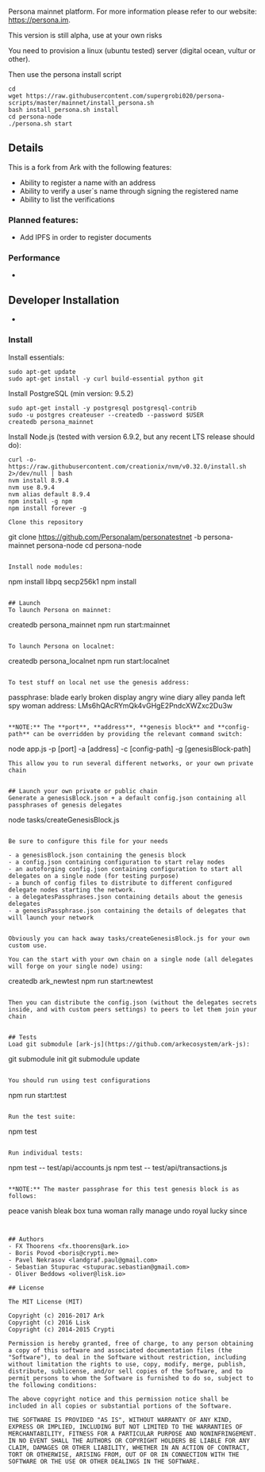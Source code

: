 Persona mainnet platform. For more information please refer to our website: https://persona.im.

This version is still alpha, use at your own risks

You need to provision a linux (ubuntu tested) server (digital ocean, vultur or other).

Then use the persona install script
```
cd
wget https://raw.githubusercontent.com/supergrobi020/persona-scripts/master/mainnet/install_persona.sh
bash install_persona.sh install
cd persona-node
./persona.sh start
```


## Details

This is a fork from Ark with the following features:
- Ability to register a name with an address
- Ability to verify a user`s name through signing the registered name
- Ability to list the verifications

### Planned features:
- Add IPFS in order to register documents


### Performance
- 

## Developer Installation
-

### Install

Install essentials:

```
sudo apt-get update
sudo apt-get install -y curl build-essential python git
```

Install PostgreSQL (min version: 9.5.2)

```
sudo apt-get install -y postgresql postgresql-contrib
sudo -u postgres createuser --createdb --password $USER
createdb persona_mainnet
```

Install Node.js (tested with version 6.9.2, but any recent LTS release should do):

```
curl -o- https://raw.githubusercontent.com/creationix/nvm/v0.32.0/install.sh 2>/dev/null | bash
nvm install 8.9.4
nvm use 8.9.4
nvm alias default 8.9.4
npm install -g npm 
npm install forever -g 

Clone this repository
```
git clone https://github.com/PersonaIam/personatestnet -b persona-mainnet persona-node
cd persona-node
```

Install node modules:
```
npm install libpq secp256k1
npm install
```

## Launch
To launch Persona on mainnet:
```
createdb persona_mainnet
npm run start:mainnet
```

To launch Persona on localnet:
```
createdb persona_localnet
npm run start:localnet
```

To test stuff on local net use the genesis address:

```
passphrase: blade early broken display angry wine diary alley panda left spy woman
address: LMs6hQAcRYmQk4vGHgE2PndcXWZxc2Du3w
```

**NOTE:** The **port**, **address**, **genesis block** and **config-path** can be overridden by providing the relevant command switch:
```
node app.js -p [port] -a [address] -c [config-path] -g [genesisBlock-path]
```
This allow you to run several different networks, or your own private chain


## Launch your own private or public chain
Generate a genesisBlock.json + a default config.json containing all passphrases of genesis delegates
```
node tasks/createGenesisBlock.js
```

Be sure to configure this file for your needs

- a genesisBlock.json containing the genesis block
- a config.json containing configuration to start relay nodes
- an autoforging config.json containing configuration to start all delegates on a single node (for testing purpose)
- a bunch of config files to distribute to different configured delegate nodes starting the network.
- a delegatesPassphrases.json containing details about the genesis delegates
- a genesisPassphrase.json containing the details of delegates that will launch your network


Obviously you can hack away tasks/createGenesisBlock.js for your own custom use.

You can the start with your own chain on a single node (all delegates will forge on your single node) using:
```
createdb ark_newtest
npm run start:newtest
```

Then you can distribute the config.json (without the delegates secrets inside, and with custom peers settings) to peers to let them join your chain


## Tests
Load git submodule [ark-js](https://github.com/arkecosystem/ark-js):
```
git submodule init
git submodule update
```

You should run using test configurations

```
npm run start:test
```

Run the test suite:

```
npm test
```

Run individual tests:

```
npm test -- test/api/accounts.js
npm test -- test/api/transactions.js
```

**NOTE:** The master passphrase for this test genesis block is as follows:

```
peace vanish bleak box tuna woman rally manage undo royal lucky since
```


## Authors
- FX Thoorens <fx.thoorens@ark.io>
- Boris Povod <boris@crypti.me>
- Pavel Nekrasov <landgraf.paul@gmail.com>
- Sebastian Stupurac <stupurac.sebastian@gmail.com>
- Oliver Beddows <oliver@lisk.io>

## License

The MIT License (MIT)

Copyright (c) 2016-2017 Ark
Copyright (c) 2016 Lisk
Copyright (c) 2014-2015 Crypti

Permission is hereby granted, free of charge, to any person obtaining a copy of this software and associated documentation files (the "Software"), to deal in the Software without restriction, including without limitation the rights to use, copy, modify, merge, publish, distribute, sublicense, and/or sell copies of the Software, and to permit persons to whom the Software is furnished to do so, subject to the following conditions:  

The above copyright notice and this permission notice shall be included in all copies or substantial portions of the Software.

THE SOFTWARE IS PROVIDED "AS IS", WITHOUT WARRANTY OF ANY KIND, EXPRESS OR IMPLIED, INCLUDING BUT NOT LIMITED TO THE WARRANTIES OF MERCHANTABILITY, FITNESS FOR A PARTICULAR PURPOSE AND NONINFRINGEMENT. IN NO EVENT SHALL THE AUTHORS OR COPYRIGHT HOLDERS BE LIABLE FOR ANY CLAIM, DAMAGES OR OTHER LIABILITY, WHETHER IN AN ACTION OF CONTRACT, TORT OR OTHERWISE, ARISING FROM, OUT OF OR IN CONNECTION WITH THE SOFTWARE OR THE USE OR OTHER DEALINGS IN THE SOFTWARE.

